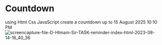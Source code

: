 # Countdown
using Html Css  JavaScript create a countdown up to 15 August 2025  10:10 PM
![screencapture-file-D-HImani-Sir-TASK-reminder-index-html-2023-08-14-16_40_36](https://github.com/Zaid2021info/Countdown/assets/135250975/610589f5-9ec7-4291-b6bf-fd00f52bffa9)
